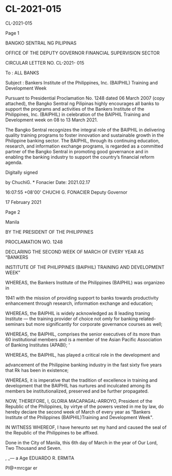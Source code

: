 # CL-2021-015

CL-2021-015

Page 1

BANGKO SENTRAL NG PILIPINAS

OFFICE OF THE DEPUTY GOVERNOR FINANCIAL SUPERVISION SECTOR

CIRCULAR LETTER NO. CL-2021- 015

To : ALL BANKS

Subject : Bankers Institute of the Philippines, Inc. (BAIPHIL) Training and Development Week

Pursuant to Presidential Proclamation No. 1248 dated 06 March 2007 (copy attached), the Bangko Sentral ng Pilipinas highly encourages all banks to support the programs and activities of the Bankers Institute of the Philippines, Inc. (BAIPHIL) in celebration of the BAIPHIL Training and Development week on 08 to 13 March 2021.

The Bangko Sentral recognizes the integral role of the BAIPHIL in delivering quality training programs to foster innovation and sustainable growth in the Philippine banking sector. The BAIPHIL, through its continuing education, research, and information exchange programs, is regarded as a committed partner of the Bangko Sentral in promoting good governance and in enabling the banking industry to support the country’s financial reform agenda.

Digitally signed

by ChuchiG. * Fonacier Date: 2021.02.17

16:07:55 +08'00' CHUCHI G. FONACIER Deputy Governor

17 February 2021

Page 2

Manila

BY THE PRESIDENT OF THE PHILIPPINES

PROCLAMATION WO. 1248

DECLARING THE SECOND WEEK OF MARCH OF EVERY YEAR AS “BANKERS

INSTITUTE OF THE PHILIPPINES (BAIPHIL) TRAINING AND DEVELOPMENT WEEK”

WHEREAS, the Bankers Institute of the Philippines (BAIPHIL) was organizeo in

1941 with the mission of providing support to banks towards productivity enhancement through research, information exchange and education;

WHEREAS, the BAIPHIL is widely acknowledged as 8 leading traning Institute — the training provider of choice not omly for banking related-seminars but more significantly for corporate governance courses as well;

WHEREAS, the BAIPHIL, comprises the senior executives of its more than 60 institutional members and is a member of tne Asian Pacific Association of Banking Institutes (APABI); ‘

WHEREAS, the BAIPHIL, has played a critical role in the development and

advancement of the Philippine banking industry in the fast sixty five years that Rk has been in existence;

WHEREAS, it is imperative that the tradition of excellence in training and development that the BAIPHIL has nurtures and inculcated among its members be institutionalized, preserved and be further propagated.

NOW, THEREFORE, I, GLORIA MACAPAGAL-ARROYO, President of the Republic of the Philippines, by virtye of the powers vested in me by law, do hereby deciare the second week of March of every year as “Bankers Institute of the Philippines (BAIPHIL)Training and Development Week".

IN WITNESS WHEREOF, I have hereunto set my hand and caused the seal of the Republic of the Philippines to be affixed.

Done in the City of Manila, this 6th day of March in the year of Our Lord, Two Thousand and Seven.

, _— a Age EDUARDO R. ERMITA

PI@+mrcgar er